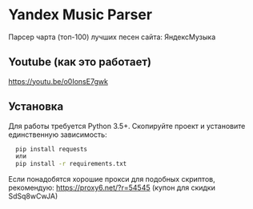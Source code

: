 

# Yandex Music Parser

Парсер чарта (топ-100) лучших песен сайта: ЯндексМузыка

## Youtube (как это работает)

https://youtu.be/o0IonsE7gwk

## Установка

Для работы требуется Python 3.5+. Скопируйте проект и установите единственную зависимость:

```bash
  pip install requests
  или
  pip install -r requirements.txt
```
Если понадобятся хорошие прокси для подобных скриптов, рекомендую: https://proxy6.net/?r=54545 (купон для скидки SdSq8wCwJA)
